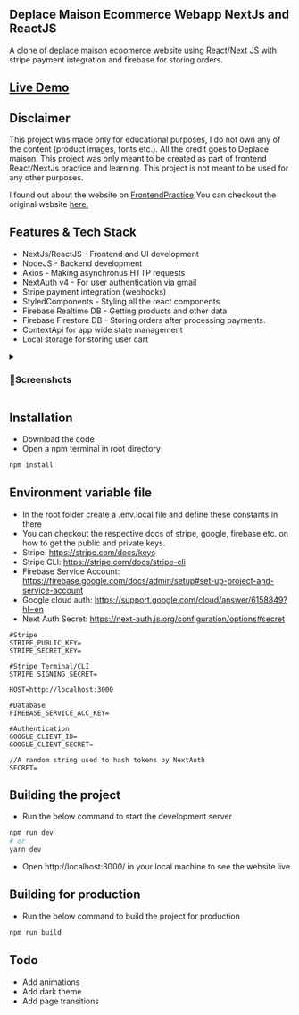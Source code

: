## Deplace Maison Ecommerce Webapp NextJs and ReactJS

A clone of deplace maison ecoomerce website using React/Next JS with stripe payment integration and firebase for storing orders.

## [Live Demo](https://deplace-maison-ecommerce-webapp-951b22zlw-destructo570.vercel.app/)

## Disclaimer

This project was made only for educational purposes, I do not own any of the content (product images, fonts etc.). All the credit goes to Deplace maison. This project was only meant to be created as part of frontend React/NextJs practice and learning. This project is not meant to be used for any other purposes.

I found out about the website on [FrontendPractice](https://www.frontendpractice.com/)
You can checkout the original website [here.](https://www.deplacemaison.com/)

## Features & Tech Stack

- NextJs/ReactJS - Frontend and UI development
- NodeJS - Backend development
- Axios - Making asynchronus HTTP requests
- NextAuth v4 - For user authentication via gmail
- Stripe payment integration (webhooks)
- StyledComponents - Styling all the react components.
- Firebase Realtime DB - Getting products and other data.
- Firebase Firestore DB - Storing  orders after processing payments.
- ContextApi for app wide state management
- Local storage for storing user cart

<details>
  <summary><h3>🌈Screenshots</h3></summary>
  
  ![alt text](https://imgur.com/snvQ2FA.png)
  ![alt text](https://imgur.com/KnTSLpO.png)
  ![alt text](https://imgur.com/yFEEclR.png)
  ![alt text](https://imgur.com/DfAypPV.png)
  <img src="https://imgur.com/obSyX6J.png" width=32%>
  <img src="https://imgur.com/aJBZddm.png" width=32%>
  <img src="https://imgur.com/1djQz8u.png" width=32%>
  
</details>


## Installation

- Download the code
- Open a npm terminal in root directory

```bash
npm install
```

## Environment variable file
- In the root folder create a .env.local file and define these constants in there
- You can checkout the respective docs of stripe, google, firebase etc. on how to get the public and private keys.
- Stripe: https://stripe.com/docs/keys
- Stripe CLI: https://stripe.com/docs/stripe-cli
- Firebase Service Account: https://firebase.google.com/docs/admin/setup#set-up-project-and-service-account
- Google cloud auth: https://support.google.com/cloud/answer/6158849?hl=en
- Next Auth Secret: https://next-auth.js.org/configuration/options#secret

```
#Stripe
STRIPE_PUBLIC_KEY= 
STRIPE_SECRET_KEY= 

#Stripe Terminal/CLI
STRIPE_SIGNING_SECRET= 

HOST=http://localhost:3000

#Database
FIREBASE_SERVICE_ACC_KEY= 

#Authentication
GOOGLE_CLIENT_ID= 
GOOGLE_CLIENT_SECRET= 

//A random string used to hash tokens by NextAuth
SECRET= 
```

## Building the project
- Run the below command to start the development server

```bash
npm run dev
# or
yarn dev
```
- Open http://localhost:3000/ in your local machine to see the website live

## Building for production
- Run the below command to build the project for production

```bash
npm run build
```

## Todo
 - Add animations
 - Add dark theme
 - Add page transitions
